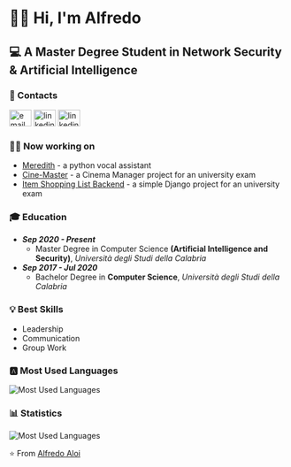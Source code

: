 # 👋🏻 Hi, I'm Alfredo

## 💻 A Master Degree Student in Network Security & Artificial Intelligence

### 📧 Contacts
[<img src='https://cdn.jsdelivr.net/npm/simple-icons@4.0.1/icons/gmail.svg' alt='email' height='30' width='40'>](mailto:alfredo_aloi@libero.it)
[<img src='https://cdn.jsdelivr.net/npm/simple-icons@4.0.1/icons/linkedin.svg' alt='linkedin' height='30' width='40'>](https://www.linkedin.com/in/alfredo-aloi/)
[<img src='https://cdn.jsdelivr.net/npm/simple-icons@4.0.1/icons/twitter.svg' alt='linkedin' height='30' width='40'>](https://twitter.com/alfredoaloi/)

### 👨‍💻 Now working on
- [Meredith](https://github.com/alfredoaloi/meredith) - a python vocal assistant
- [Cine-Master](https://github.com/Cine-Master) - a Cinema Manager project for an university exam
- [Item Shopping List Backend](https://github.com/EricaCoppolillo/SSD_Backend) - a simple Django project for an university exam

### 🎓 Education
- ***Sep 2020 - Present***
	- Master Degree in Computer Science **(Artificial Intelligence and Security)**, *Università degli Studi della Calabria*
- ***Sep 2017 - Jul 2020***
	- Bachelor Degree in **Computer Science**, *Università degli Studi della Calabria*

### 💡 Best Skills
- Leadership
- Communication
- Group Work

### 🅰️ Most Used Languages
![Most Used Languages](https://github-readme-stats.vercel.app/api/top-langs?username=alfredoaloi&show_icons=true&locale=en&layout=compact)

### 📊 Statistics
![Most Used Languages](https://github-readme-stats.vercel.app/api?username=alfredoaloi&show_icons=true&locale=en)

⭐️ From [Alfredo Aloi](https://github.com/alfredoaloi)
